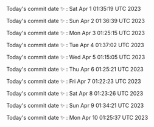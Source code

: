 Today's commit date ✨ : Sat Apr 1 01:35:19 UTC 2023 

Today's commit date ✨ : Sun Apr 2 01:36:39 UTC 2023 

Today's commit date ✨ : Mon Apr 3 01:25:15 UTC 2023 

Today's commit date ✨ : Tue Apr 4 01:37:02 UTC 2023 

Today's commit date ✨ : Wed Apr 5 01:15:05 UTC 2023 

Today's commit date ✨ : Thu Apr 6 01:25:21 UTC 2023 

Today's commit date ✨ : Fri Apr 7 01:22:23 UTC 2023 

Today's commit date ✨ : Sat Apr 8 01:23:26 UTC 2023 

Today's commit date ✨ : Sun Apr 9 01:34:21 UTC 2023 

Today's commit date ✨ : Mon Apr 10 01:25:37 UTC 2023 

